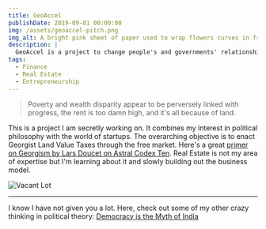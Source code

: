 ```yaml
---
title: GeoAccel
publishDate: 2019-09-01 00:00:00
img: /assets/geoaccel-pitch.png
img_alt: A bright pink sheet of paper used to wrap flowers curves in front of rich blue background
description: |
  GeoAccel is a project to change people's and governments' relationship to land forever.
tags:
  - Finance
  - Real Estate
  - Entrepreneurship
---
```

>Poverty and wealth disparity appear to be perversely linked with progress, the rent is too damn high, and it's all because of land.

This is a project I am secretly working on. It combines my interest in political philosophy with the world of startups. The overarching objective is to enact Georgist Land Value Taxes through the free market. Here's a great [primer on Georgism by Lars Doucet on Astral Codex Ten](https://www.astralcodexten.com/p/your-book-review-progress-and-poverty). Real Estate is not my area of expertise but I'm learning about it and slowly building out the business model.

![Vacant Lot](/assets/vacant-lot.jpg)

---

I know I have not given you a lot. Here, check out some of my other crazy thinking in political theory: [Democracy is the Myth of India](https://medium.com/screaming-into-the-void/democracy-is-the-myth-of-india-f0582668026b)
